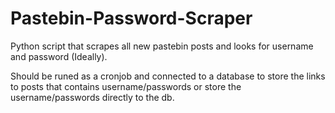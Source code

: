 # Pastebin-Password-Scraper
Python script that scrapes all new pastebin posts and looks for username and password (Ideally).

Should be runed as a cronjob and connected to a database to store the links to posts that contains
username/passwords or store the username/passwords directly to the db.
